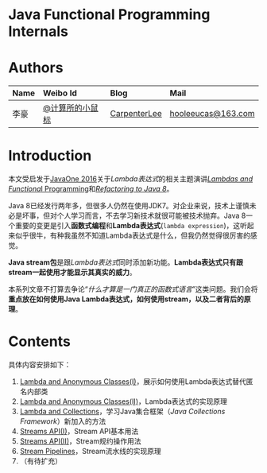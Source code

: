 # Java Functional Programming Internals

# Authors

| Name | Weibo Id | Blog | Mail |
|:-----------|:-------------|:-------------|:-----------|
| 李豪 |[@计算所的小鼠标](http://weibo.com/icttinymouse) | [CarpenterLee](http://www.cnblogs.com/CarpenterLee/) | hooleeucas@163.com |

# Introduction

本文受启发于[JavaOne 2016](https://www.oracle.com/javaone/index.html)关于*Lambda表达式*的相关主题演讲[*Lambdas and Functiona*l Programming](https://blogs.oracle.com/thejavatutorials/entry/learn_java_8_lambdas_and)和[*Refactoring to Java 8*](https://blogs.oracle.com/thejavatutorials/entry/javaone_2016_refactoring_your_code)。

Java 8已经发行两年多，但很多人仍然在使用JDK7。对企业来说，技术上谨慎未必是坏事，但对个人学习而言，不去学习新技术就很可能被技术抛弃。Java 8一个重要的变更是引入**函数式编程**和**Lambda表达式**(`lambda expression`)，这听起来似乎很牛，有种我虽然不知道Lambda表达式是什么，但我仍然觉得很厉害的感觉。

**Java stream包**是跟*Lambda表达式*同时添加新功能。**Lambda表达式只有跟stream一起使用才能显示其真实的威力**。

本系列文章不打算去争论“*什么才算是一门真正的函数式语言*”这类问题。我们会将**重点放在如何使用Java Lambda表达式，如何使用stream，以及二者背后的原理**。

# Contents

具体内容安排如下：

1. [Lambda and Anonymous Classes(I)](./1-Lambda%20and%20Anonymous%20Classes(I).md)，展示如何使用Lambda表达式替代匿名内部类
2. [Lambda and Anonymous Classes(II)](./2-Lambda%20and%20Anonymous%20Classes(II).md)，Lambda表达式的实现原理
3. [Lambda and Collections](./3-Lambda%20and%20Collections.md)，学习Java集合框架（*Java Collections Framework*）新加入的方法
4. [Streams API(I)](./4-Streams%20API(I).md)，Stream API基本用法
5. [Streams API(II)](./5-Streams%20API(II).md)，Stream规约操作用法
6. [Stream Pipelines](./6-Stream%20Pipelines.md)，Stream流水线的实现原理
7. （有待扩充）




